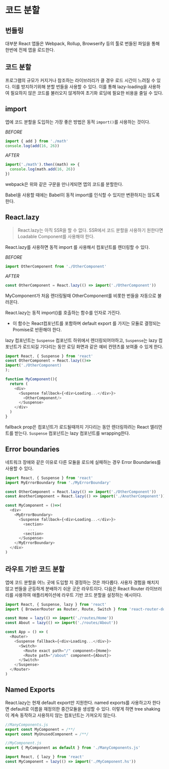 # 코드 분할

## 번들링

대부분 React 앱들은 Webpack, Rollup, Browserify 등의 툴로 번들된 파일을 통해 한번에 전체 앱을 로드한다.

## 코드 분할

프로그램의 규모가 커지거나 참조하는 라이브러리가 클 경우 로드 시간이 느려질 수 있다. 이를 방지하기위해 분할 번들을 사용할 수 있다. 이를 통해 lazy-loading을 사용하여 필요하지 않은 코드를 불러오지 않게하여 초기화 로딩에 필요한 비용을 줄일 수 있다.

## import

앱에 코드 분할을 도입하는 가장 좋은 방법은 동적 `import()`를 사용하는 것이다.

_BEFORE_

```javascript
import { add } from './math'
console.log(add(16, 26))
```

_AFTER_

```javascript
import('./math').then((math) => {
  console.log(math.add(16, 26))
})
```

webpack은 위와 같은 구문을 만나게되면 앱의 코드를 분할한다.

Babel을 사용할 때에는 Babel이 동적 import를 인식할 수 있지만 변환하지는 않도록 한다.

## React.lazy

> React.lazy는 아직 SSR을 할 수 없다. SSR에서 코드 분할을 사용하기 원한다면 Loadable Component를 사용해야 한다.

React.lazy를 사용하면 동적 import 를 사용해서 컴포넌트를 렌더링할 수 있다.

_BEFORE_

```javascript
import OtherComponent from './OtherComponent'
```

_AFTER_

```javascript
const OtherComponent = React.lazy(() => import('./OtherComponent'))
```

MyComponent가 처음 렌더링될때 OtherComponent를 비롯한 번들을 자동으로 불러온다.

React.lazy는 동적 import()를 호출하는 함수를 인자로 가진다.

- 이 함수는 React컴포넌트를 포함하며 default export 를 가지는 모듈로 결정되는 Promise로 반환해야 한다.

lazy 컴포넌트는 `Suspense` 컴포넌트 하위에서 렌더링되어야하고, `Suspense`는 lazy 컴포넌트가 로드되길 기다리는 동안 로딩 화면과 같은 예비 컨텐츠를 보여줄 수 있게 한다.

```javascript
import React, { Suspense } from 'react'
const OtherComponent = React.lazy(()=>
import('./OtherComponent)
);

function MyComponent(){
  return (
    <div>
      <Suspense fallback={<div>Loading...</div>}>
        <OtherComponent/>
      </Suspense>
    </div>
  )
}
```

fallback prop은 컴포넌트가 로드될때까지 기다리는 동안 렌더링하려는 React 엘리먼트를 받는다. `Suspense` 컴포넌트는 lazy 컴포넌트를 wrapping한다.

## Error boundaries

네트워크 장애와 같은 이유로 다른 모듈을 로드에 실패하는 경우 Error Boundaries를 사용할 수 있다.

```javascript
import React, { Suspense } from 'react'
import MyErrorBoundary from './MyErrorBoundary'

const OtherComponent = React.lazy(() => import('./OtherComponent'))
const AnotherComponent = React.lazy(() => import('./AnotherComponent'))

const MyComponent = ()=>(
  <div>
    <MyErrorBoundary>
      <Suspense fallback={<div>Loading...</div>}>
        <section>
          ...
        <section>
      </Suspense>
    </MyErrorBoundary>
  </div>
)
```

## 라우트 기반 코드 분할

앱에 코드 분할을 어느 곳에 도입할 지 결정하는 것은 까다롭다. 사용자 경험을 해치지 않고 번들을 균등하게 분배하기 쉬운 곳은 라우트이다. 다음은 React Router 라이브러리를 사용하여 애플리케이션에 라우트 기반 코드 분할을 설정하는 예시이다.

```javascript
import React, { Suspense, lazy } from 'react'
import { BrowserRouter as Router, Route, Switch } from 'react-router-dom'

const Home = lazy(() => import('./routes/Home'))
const About = lazy(() => import('./routes/About'))

const App = () => (
  <Router>
    <Suspense fallback={<div>Loading...</div>}>
      <Switch>
        <Route exact path="/" component={Home}>
        <Route path="/about" component={About}>
      </Switch>
    </Suspense>
  </Router>
)
```

## Named Exports

React.lazy는 현재 default export만 지원한다. named exports를 사용하고자 한다면 default로 이름을 재정의한 중간모듈을 생성할 수 있다. 이렇게 하면 tree shaking이 계속 동작하고 사용하지 않는 컴포넌트는 가져오지 않는다.

```javascript
//ManyComponents.js
export const MyComponent = /**/
export const MyUnusedComponent = /**/
```

```javascript
//MyComponent.js
export { MyComponent as default } from './ManyComponents.js'
```

```javascript
import React, { lazy } from 'react'
const MyComponent = lazy(() => import('./MyComponent.hs'))
```
